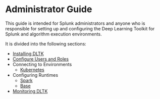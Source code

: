 # Administrator Guide

This guide is intended for Splunk administrators and anyone who is responsible for setting up and configuring the Deep Learning Toolkit for Splunk and algorithm execution environments.

It is divided into the following sections:

- [Installing DLTK](install.md)
- [Configure Users and Roles](access_control.md)
- Connecting to Environments
  - [Kubernetes](environment/kubernetes.md)
- Configuring Runtimes
  - [Spark](runtime/spark.md)
  - [Base](runtime/base.md)
- [Monitoring DLTK](monitor.md)
